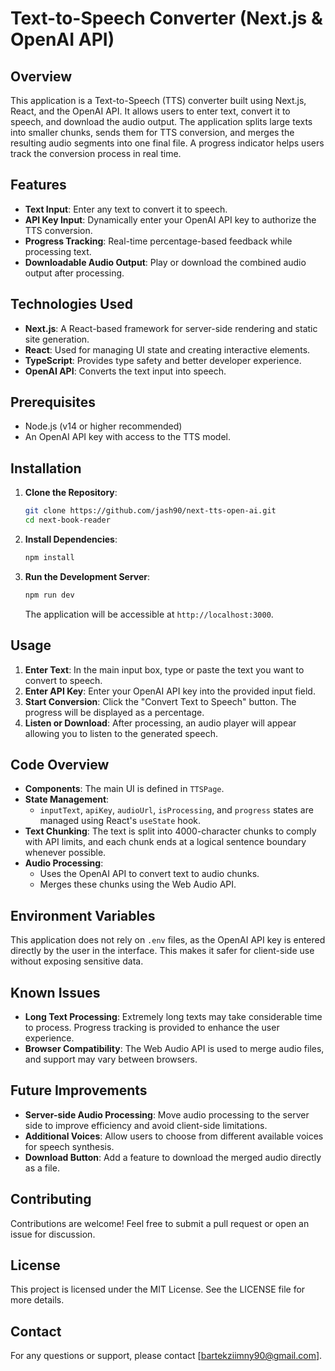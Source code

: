 # Text-to-Speech Converter (Next.js & OpenAI API)

## Overview
This application is a Text-to-Speech (TTS) converter built using Next.js, React, and the OpenAI API. It allows users to enter text, convert it to speech, and download the audio output. The application splits large texts into smaller chunks, sends them for TTS conversion, and merges the resulting audio segments into one final file. A progress indicator helps users track the conversion process in real time.

## Features
- **Text Input**: Enter any text to convert it to speech.
- **API Key Input**: Dynamically enter your OpenAI API key to authorize the TTS conversion.
- **Progress Tracking**: Real-time percentage-based feedback while processing text.
- **Downloadable Audio Output**: Play or download the combined audio output after processing.

## Technologies Used
- **Next.js**: A React-based framework for server-side rendering and static site generation.
- **React**: Used for managing UI state and creating interactive elements.
- **TypeScript**: Provides type safety and better developer experience.
- **OpenAI API**: Converts the text input into speech.

## Prerequisites
- Node.js (v14 or higher recommended)
- An OpenAI API key with access to the TTS model.

## Installation
1. **Clone the Repository**:
   ```bash
   git clone https://github.com/jash90/next-tts-open-ai.git
   cd next-book-reader
   ```

2. **Install Dependencies**:
   ```bash
   npm install
   ```

3. **Run the Development Server**:
   ```bash
   npm run dev
   ```
   The application will be accessible at `http://localhost:3000`.

## Usage
1. **Enter Text**: In the main input box, type or paste the text you want to convert to speech.
2. **Enter API Key**: Enter your OpenAI API key into the provided input field.
3. **Start Conversion**: Click the "Convert Text to Speech" button. The progress will be displayed as a percentage.
4. **Listen or Download**: After processing, an audio player will appear allowing you to listen to the generated speech.

## Code Overview
- **Components**: The main UI is defined in `TTSPage`.
- **State Management**:
  - `inputText`, `apiKey`, `audioUrl`, `isProcessing`, and `progress` states are managed using React's `useState` hook.
- **Text Chunking**: The text is split into 4000-character chunks to comply with API limits, and each chunk ends at a logical sentence boundary whenever possible.
- **Audio Processing**:
  - Uses the OpenAI API to convert text to audio chunks.
  - Merges these chunks using the Web Audio API.

## Environment Variables
This application does not rely on `.env` files, as the OpenAI API key is entered directly by the user in the interface. This makes it safer for client-side use without exposing sensitive data.

## Known Issues
- **Long Text Processing**: Extremely long texts may take considerable time to process. Progress tracking is provided to enhance the user experience.
- **Browser Compatibility**: The Web Audio API is used to merge audio files, and support may vary between browsers.

## Future Improvements
- **Server-side Audio Processing**: Move audio processing to the server side to improve efficiency and avoid client-side limitations.
- **Additional Voices**: Allow users to choose from different available voices for speech synthesis.
- **Download Button**: Add a feature to download the merged audio directly as a file.

## Contributing
Contributions are welcome! Feel free to submit a pull request or open an issue for discussion.

## License
This project is licensed under the MIT License. See the LICENSE file for more details.

## Contact
For any questions or support, please contact [bartekziimny90@gmail.com].

